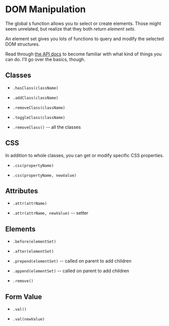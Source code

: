# DOM Manipulation
The global `$` function allows you to select or create elements.
Those might seem unrelated, but realize that they both _return element sets_.

An element set gives you lots of functions to query and modify the selected DOM structures.

Read through [the API docs](http://api.jquery.com) to become familiar with what kind of things you can do.
I'll go over the basics, though.

## Classes
* `.hasClass(className)`

* `.addClass(className)`
* `.removeClass(className)`
* `.toggleClass(className)`
* `.removeClass()` -- all the classes

## CSS
In addition to whole classes, you can get or modify specific CSS properties.
* `.css(propertyName)`

* `.css(propertyName, newValue)`

## Attributes
* `.attr(attrName)`

* `.attr(attrName, newValue)` -- setter

## Elements
* `.before(elementSet)`
* `.after(elementSet)`

* `.prepend(elementSet)` -- called on parent to add children
* `.append(elementSet)` -- called on parent to add children

* `.remove()`

## Form Value
* `.val()`

* `.val(newValue)`

